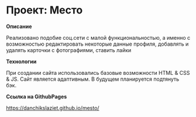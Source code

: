 # Проект: Место

**Описание**

Реализовано подобие соц.сети с малой функциональностью, а именно с возможностью редактировать некоторые данные профиля, добавлять и удалять карточки с фотографиями, ставить лайки


**Технологии**

При создании сайта использовались базовые возможности HTML & CSS & JS. Сайт является адаптивным.
В будущем планируется подтянуть бэк.

**Ссылка на GithubPages**

https://danchikslaziet.github.io/mesto/
